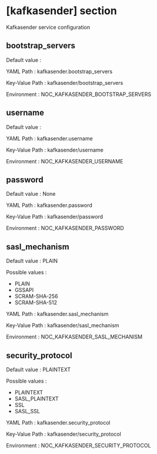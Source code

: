 # [kafkasender] section
Kafkasender service configuration

## bootstrap_servers

Default value
:   

YAML Path
:   kafkasender.bootstrap_servers

Key-Value Path
:   kafkasender/bootstrap_servers

Environment
:   NOC_KAFKASENDER_BOOTSTRAP_SERVERS

## username

Default value
:   

YAML Path
:   kafkasender.username

Key-Value Path
:   kafkasender/username

Environment
:   NOC_KAFKASENDER_USERNAME

## password

Default value
:   None

YAML Path
:   kafkasender.password

Key-Value Path
:   kafkasender/password

Environment
:   NOC_KAFKASENDER_PASSWORD

## sasl_mechanism

Default value
:   PLAIN

Possible values
:
* PLAIN
* GSSAPI
* SCRAM-SHA-256
* SCRAM-SHA-512

YAML Path
:   kafkasender.sasl_mechanism

Key-Value Path
:   kafkasender/sasl_mechanism

Environment
:   NOC_KAFKASENDER_SASL_MECHANISM

## security_protocol

Default value
:   PLAINTEXT

Possible values
:
* PLAINTEXT
* SASL_PLAINTEXT
* SSL
* SASL_SSL

YAML Path
:   kafkasender.security_protocol

Key-Value Path
:   kafkasender/security_protocol

Environment
:   NOC_KAFKASENDER_SECURITY_PROTOCOL
